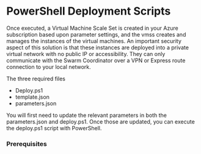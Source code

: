 # PowerShell Deployment Scripts
Once executed, a Virtual Machine Scale Set is created in your Azure subscription based upon parameter settings, and the vmss creates and manages the instances of the virtual machines. An important security aspect of this solution is that these instances are deployed into a private virtual network with no public IP or accessibility.  They can only communicate with the Swarm Coordinator over a VPN or Express route connection to your local network.



The three required files
* Deploy.ps1
* template.json
* parameters.json

You will first need to update the relevant parameters in both the parameters.json and deploy.ps1.  Once those are updated, you can execute the deploy.ps1 script with PowerShell. 


### **Prerequisites**

